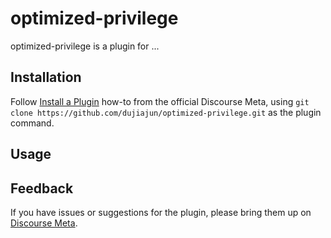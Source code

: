 # optimized-privilege

optimized-privilege is a plugin for ...

## Installation

Follow [Install a Plugin](https://meta.discourse.org/t/install-a-plugin/19157)
how-to from the official Discourse Meta, using `git clone https://github.com/dujiajun/optimized-privilege.git`
as the plugin command.

## Usage

## Feedback

If you have issues or suggestions for the plugin, please bring them up on
[Discourse Meta](https://meta.discourse.org).
